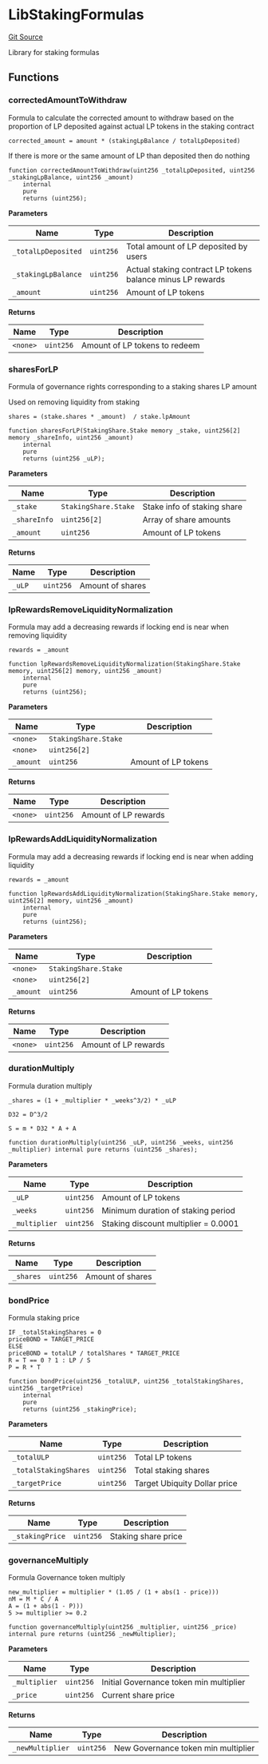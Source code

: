 # LibStakingFormulas
[Git Source](https://github.com/ubiquity/ubiquity-dollar/blob/ccc689b8b816039996240d21714a491a27963d57/packages/contracts/src/dollar/libraries/LibStakingFormulas.sol)

Library for staking formulas


## Functions
### correctedAmountToWithdraw

Formula to calculate the corrected amount to withdraw based on the proportion of
LP deposited against actual LP tokens in the staking contract

`corrected_amount = amount * (stakingLpBalance / totalLpDeposited)`

If there is more or the same amount of LP than deposited then do nothing


```solidity
function correctedAmountToWithdraw(uint256 _totalLpDeposited, uint256 _stakingLpBalance, uint256 _amount)
    internal
    pure
    returns (uint256);
```
**Parameters**

|Name|Type|Description|
|----|----|-----------|
|`_totalLpDeposited`|`uint256`|Total amount of LP deposited by users|
|`_stakingLpBalance`|`uint256`|Actual staking contract LP tokens balance minus LP rewards|
|`_amount`|`uint256`|Amount of LP tokens|

**Returns**

|Name|Type|Description|
|----|----|-----------|
|`<none>`|`uint256`|Amount of LP tokens to redeem|


### sharesForLP

Formula of governance rights corresponding to a staking shares LP amount

Used on removing liquidity from staking

`shares = (stake.shares * _amount)  / stake.lpAmount`


```solidity
function sharesForLP(StakingShare.Stake memory _stake, uint256[2] memory _shareInfo, uint256 _amount)
    internal
    pure
    returns (uint256 _uLP);
```
**Parameters**

|Name|Type|Description|
|----|----|-----------|
|`_stake`|`StakingShare.Stake`|Stake info of staking share|
|`_shareInfo`|`uint256[2]`|Array of share amounts|
|`_amount`|`uint256`|Amount of LP tokens|

**Returns**

|Name|Type|Description|
|----|----|-----------|
|`_uLP`|`uint256`|Amount of shares|


### lpRewardsRemoveLiquidityNormalization

Formula may add a decreasing rewards if locking end is near when removing liquidity

`rewards = _amount`


```solidity
function lpRewardsRemoveLiquidityNormalization(StakingShare.Stake memory, uint256[2] memory, uint256 _amount)
    internal
    pure
    returns (uint256);
```
**Parameters**

|Name|Type|Description|
|----|----|-----------|
|`<none>`|`StakingShare.Stake`||
|`<none>`|`uint256[2]`||
|`_amount`|`uint256`|Amount of LP tokens|

**Returns**

|Name|Type|Description|
|----|----|-----------|
|`<none>`|`uint256`|Amount of LP rewards|


### lpRewardsAddLiquidityNormalization

Formula may add a decreasing rewards if locking end is near when adding liquidity

`rewards = _amount`


```solidity
function lpRewardsAddLiquidityNormalization(StakingShare.Stake memory, uint256[2] memory, uint256 _amount)
    internal
    pure
    returns (uint256);
```
**Parameters**

|Name|Type|Description|
|----|----|-----------|
|`<none>`|`StakingShare.Stake`||
|`<none>`|`uint256[2]`||
|`_amount`|`uint256`|Amount of LP tokens|

**Returns**

|Name|Type|Description|
|----|----|-----------|
|`<none>`|`uint256`|Amount of LP rewards|


### durationMultiply

Formula duration multiply

`_shares = (1 + _multiplier * _weeks^3/2) * _uLP`

`D32 = D^3/2`

`S = m * D32 * A + A`


```solidity
function durationMultiply(uint256 _uLP, uint256 _weeks, uint256 _multiplier) internal pure returns (uint256 _shares);
```
**Parameters**

|Name|Type|Description|
|----|----|-----------|
|`_uLP`|`uint256`|Amount of LP tokens|
|`_weeks`|`uint256`|Minimum duration of staking period|
|`_multiplier`|`uint256`|Staking discount multiplier = 0.0001|

**Returns**

|Name|Type|Description|
|----|----|-----------|
|`_shares`|`uint256`|Amount of shares|


### bondPrice

Formula staking price


```
IF _totalStakingShares = 0
priceBOND = TARGET_PRICE
ELSE
priceBOND = totalLP / totalShares * TARGET_PRICE
R = T == 0 ? 1 : LP / S
P = R * T
```


```solidity
function bondPrice(uint256 _totalULP, uint256 _totalStakingShares, uint256 _targetPrice)
    internal
    pure
    returns (uint256 _stakingPrice);
```
**Parameters**

|Name|Type|Description|
|----|----|-----------|
|`_totalULP`|`uint256`|Total LP tokens|
|`_totalStakingShares`|`uint256`|Total staking shares|
|`_targetPrice`|`uint256`|Target Ubiquity Dollar price|

**Returns**

|Name|Type|Description|
|----|----|-----------|
|`_stakingPrice`|`uint256`|Staking share price|


### governanceMultiply

Formula Governance token multiply


```
new_multiplier = multiplier * (1.05 / (1 + abs(1 - price)))
nM = M * C / A
A = (1 + abs(1 - P)))
5 >= multiplier >= 0.2
```


```solidity
function governanceMultiply(uint256 _multiplier, uint256 _price) internal pure returns (uint256 _newMultiplier);
```
**Parameters**

|Name|Type|Description|
|----|----|-----------|
|`_multiplier`|`uint256`|Initial Governance token min multiplier|
|`_price`|`uint256`|Current share price|

**Returns**

|Name|Type|Description|
|----|----|-----------|
|`_newMultiplier`|`uint256`|New Governance token min multiplier|


